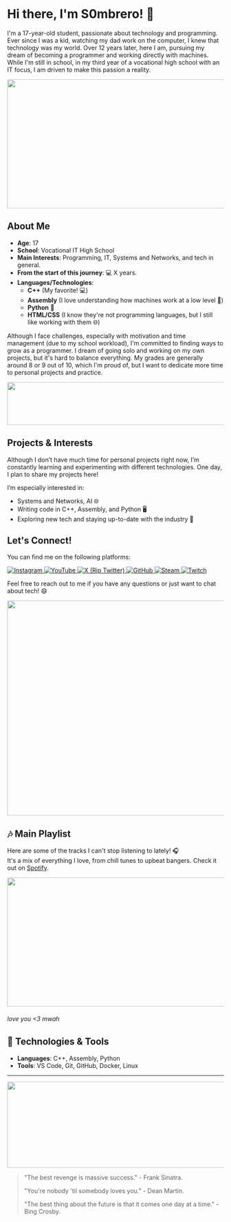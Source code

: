 # Hi there, I'm S0mbrero! 👋

I'm a <!--YEAR_DIFF-->17<!--YEAR_DIFF-->-year-old student, passionate about technology and programming. Ever since I was a kid, watching my dad work on the computer, I knew that technology was my world. Over 12 years later, here I am, pursuing my dream of becoming a programmer and working directly with machines. While I'm still in school, in my third year of a vocational high school with an IT focus, I am driven to make this passion a reality.

<img src="https://i.pinimg.com/originals/4c/04/49/4c04499d9b89e8f6b8de4c8c8b12a10f.gif" width="900" height="300">

## About Me

- **Age**: <!--YEAR_DIFF-->17<!--YEAR_DIFF-->
- **School**: Vocational IT High School
- **Main Interests**: Programming, IT, Systems and Networks, and tech in general.
- **From the start of this journey**: 💻 <!--CODING_YEARS-->X<!--CODING_YEARS--> years.
- **Languages/Technologies**: 
  - **C++** (My favorite! 💻)
  - **Assembly** (I love understanding how machines work at a low level 🔧)
  - **Python** 🐍
  - **HTML/CSS** (I know they're not programming languages, but I still like working with them 🌐)

Although I face challenges, especially with motivation and time management (due to my school workload), I'm committed to finding ways to grow as a programmer. I dream of going solo and working on my own projects, but it's hard to balance everything. My grades are generally around 8 or 9 out of 10, which I'm proud of, but I want to dedicate more time to personal projects and practice.

<img src="https://i.pinimg.com/originals/a9/9c/4b/a99c4b47fee26a92b4967860ff625013.gif" width="900" height="100">



## Projects & Interests

Although I don’t have much time for personal projects right now, I’m constantly learning and experimenting with different technologies. One day, I plan to share my projects here! 

I’m especially interested in:
- Systems and Networks, AI 🌐
- Writing code in C++, Assembly, and Python 🖥️
- Exploring new tech and staying up-to-date with the industry 🤖

## Let's Connect! 

You can find me on the following platforms:

<div>
  <a href="https://www.instagram.com/s0mbrero_exilus/">
    <img src="https://img.shields.io/badge/Instagram-%23E4405F.svg?&style=flat&logo=instagram&logoColor=white" alt="Instagram">
  </a>
  <a href="https://www.youtube.com/@ItsS0mbreroOnRoad">
    <img src="https://img.shields.io/badge/YouTube-%23FF0000.svg?&style=flat&logo=youtube&logoColor=white" alt="YouTube">
  </a>
  <a href="https://x.com/S0mbrero_Exilus">
    <img src="https://img.shields.io/badge/X (Rip Twitter)-%23000000.svg?&style=flat&logo=X&logoColor=white" alt="X (Rip Twitter)">
  </a>
  <a href="https://github.com/S0mbreros">
    <img src="https://img.shields.io/badge/GitHub-%23121011.svg?&style=flat&logo=github&logoColor=white" alt="GitHub">
  </a>
  <a href="https://steamcommunity.com/id/BestViberEU/">
    <img src="https://img.shields.io/badge/Steam-%23000000.svg?&style=flat&logo=steam&logoColor=white" alt="Steam">
  </a>
  <a href="https://www.twitch.tv/exilus_s0mbrero">
    <img src="https://img.shields.io/badge/Twitch-%237F3FBF.svg?&style=flat&logo=twitch&logoColor=white" alt="Twitch">
  </a>
</div>

Feel free to reach out to me if you have any questions or just want to chat about tech! 😄

<img src="https://i.pinimg.com/736x/c3/23/aa/c323aa9c46b3aa8931de5d10b5e3ef98.jpg" width="900" height="500">


## 🎶 Main Playlist

Here are some of the tracks I can't stop listening to lately! 🎧  
It's a mix of everything I love, from chill tunes to upbeat bangers. Check it out on [Spotify](https://open.spotify.com/playlist/2pc1VhZAy0GoXFHSoJ1Mbo?si=66f4692cf94a42ab).

<img src="https://i.pinimg.com/736x/65/64/97/65649755c8e0364f204c2a3bf4bddc94.jpg" width="900" height="300">

###### love you <3 *mwah*

## 🔧 Technologies & Tools
- **Languages**: C++, Assembly, Python
- **Tools**: VS Code, Git, GitHub, Docker, Linux

---


<img src="https://i.pinimg.com/originals/1f/a2/2b/1fa22befc10e3cbacd58c5b407a97997.gif" width="900" height="200">


> "The best revenge is massive success." - Frank Sinatra.
>
> "You're nobody 'til somebody loves you." - Dean Martin.
>
>"The best thing about the future is that it comes one day at a time." - Bing Crosby.
